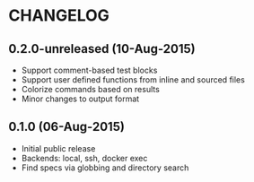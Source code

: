 # CHANGELOG

## 0.2.0-unreleased (10-Aug-2015)

 * Support comment-based test blocks
 * Support user defined functions from inline and sourced files
 * Colorize commands based on results
 * Minor changes to output format

## 0.1.0 (06-Aug-2015)

 * Initial public release
 * Backends: local, ssh, docker exec
 * Find specs via globbing and directory search
